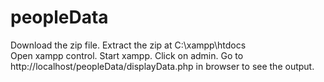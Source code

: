 # peopleData

Download the zip file.
Extract the zip at C:\xampp\htdocs\
Open xampp control.
Start xampp.
Click on admin.
Go to http://localhost/peopleData/displayData.php in browser to see the output.
